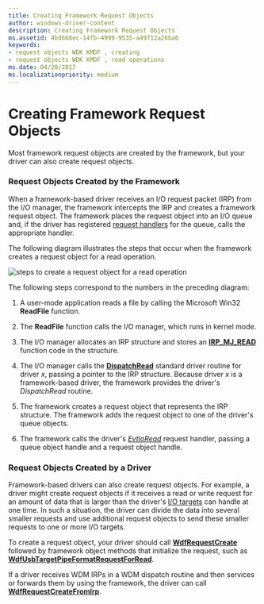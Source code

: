 ```yaml
---
title: Creating Framework Request Objects
author: windows-driver-content
description: Creating Framework Request Objects
ms.assetid: 4bd668ec-14fb-4999-9535-a49712a26ba6
keywords:
- request objects WDK KMDF , creating
- request objects WDK KMDF , read operations
ms.date: 04/20/2017
ms.localizationpriority: medium
---
```


# Creating Framework Request Objects





Most framework request objects are created by the framework, but your driver can also create request objects.

### Request Objects Created by the Framework

When a framework-based driver receives an I/O request packet (IRP) from the I/O manager, the framework intercepts the IRP and creates a framework request object. The framework places the request object into an I/O queue and, if the driver has registered [request handlers](request-handlers.md) for the queue, calls the appropriate handler.

The following diagram illustrates the steps that occur when the framework creates a request object for a read operation.

![steps to create a request object for a read operation](images/kmdf-creating-request-objects.png)

The following steps correspond to the numbers in the preceding diagram:

1.  A user-mode application reads a file by calling the Microsoft Win32 **ReadFile** function.

2.  The **ReadFile** function calls the I/O manager, which runs in kernel mode.

3.  The I/O manager allocates an IRP structure and stores an [**IRP\_MJ\_READ**](https://msdn.microsoft.com/library/windows/hardware/ff550794) function code in the structure.

4.  The I/O manager calls the [**DispatchRead**](https://msdn.microsoft.com/library/windows/hardware/ff543376) standard driver routine for driver *x*, passing a pointer to the IRP structure. Because driver *x* is a framework-based driver, the framework provides the driver's *DispatchRead* routine.

5.  The framework creates a request object that represents the IRP structure. The framework adds the request object to one of the driver's queue objects.

6.  The framework calls the driver's [*EvtIoRead*](https://msdn.microsoft.com/library/windows/hardware/ff541776) request handler, passing a queue object handle and a request object handle.

### Request Objects Created by a Driver

Framework-based drivers can also create request objects. For example, a driver might create request objects if it receives a read or write request for an amount of data that is larger than the driver's [I/O targets](using-i-o-targets.md) can handle at one time. In such a situation, the driver can divide the data into several smaller requests and use additional request objects to send these smaller requests to one or more I/O targets.

To create a request object, your driver should call [**WdfRequestCreate**](https://msdn.microsoft.com/library/windows/hardware/ff549951) followed by framework object methods that initialize the request, such as [**WdfUsbTargetPipeFormatRequestForRead**](https://msdn.microsoft.com/library/windows/hardware/ff551136).

If a driver receives WDM IRPs in a WDM dispatch routine and then services or forwards them by using the framework, the driver can call [**WdfRequestCreateFromIrp**](https://msdn.microsoft.com/library/windows/hardware/ff549953).

 

 





